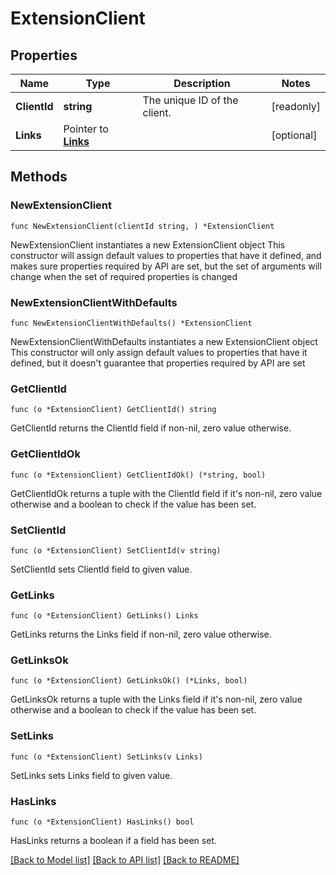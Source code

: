 # ExtensionClient

## Properties

Name | Type | Description | Notes
------------ | ------------- | ------------- | -------------
**ClientId** | **string** | The unique ID of the client. | [readonly] 
**Links** | Pointer to [**Links**](Links.md) |  | [optional] 

## Methods

### NewExtensionClient

`func NewExtensionClient(clientId string, ) *ExtensionClient`

NewExtensionClient instantiates a new ExtensionClient object
This constructor will assign default values to properties that have it defined,
and makes sure properties required by API are set, but the set of arguments
will change when the set of required properties is changed

### NewExtensionClientWithDefaults

`func NewExtensionClientWithDefaults() *ExtensionClient`

NewExtensionClientWithDefaults instantiates a new ExtensionClient object
This constructor will only assign default values to properties that have it defined,
but it doesn't guarantee that properties required by API are set

### GetClientId

`func (o *ExtensionClient) GetClientId() string`

GetClientId returns the ClientId field if non-nil, zero value otherwise.

### GetClientIdOk

`func (o *ExtensionClient) GetClientIdOk() (*string, bool)`

GetClientIdOk returns a tuple with the ClientId field if it's non-nil, zero value otherwise
and a boolean to check if the value has been set.

### SetClientId

`func (o *ExtensionClient) SetClientId(v string)`

SetClientId sets ClientId field to given value.


### GetLinks

`func (o *ExtensionClient) GetLinks() Links`

GetLinks returns the Links field if non-nil, zero value otherwise.

### GetLinksOk

`func (o *ExtensionClient) GetLinksOk() (*Links, bool)`

GetLinksOk returns a tuple with the Links field if it's non-nil, zero value otherwise
and a boolean to check if the value has been set.

### SetLinks

`func (o *ExtensionClient) SetLinks(v Links)`

SetLinks sets Links field to given value.

### HasLinks

`func (o *ExtensionClient) HasLinks() bool`

HasLinks returns a boolean if a field has been set.


[[Back to Model list]](./README.md#documentation-for-models) [[Back to API list]](./README.md#documentation-for-api-endpoints) [[Back to README]](./README.md)


